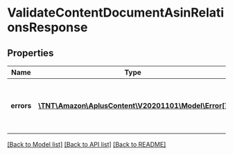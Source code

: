 # ValidateContentDocumentAsinRelationsResponse

## Properties
Name | Type | Description | Notes
------------ | ------------- | ------------- | -------------
**errors** | [**\TNT\Amazon\AplusContent\V20201101\Model\Error[]**](Error.md) | A list of error responses returned when a request is unsuccessful. | 

[[Back to Model list]](../README.md#documentation-for-models) [[Back to API list]](../README.md#documentation-for-api-endpoints) [[Back to README]](../README.md)


